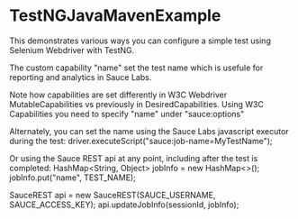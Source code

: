 # TestNGJavaMavenExample

This demonstrates various ways you can configure a simple test using Selenium Webdriver with TestNG.

The custom capability "name" set the test name which is usefule for reporting and analytics in Sauce Labs.

Note how capabilities are set differently in W3C Webdriver MutableCapabilities vs previously in DesiredCapabilities.
Using W3C Capabilities you need to specify "name" under "sauce:options"


Alternately, you can set the name using the Sauce Labs javascript executor during the test:
  driver.executeScript("sauce:job-name=MyTestName");  

Or using the Sauce REST api at any point, including after the test is completed:
  HashMap<String, Object> jobInfo = new HashMap<>();
  jobInfo.put("name", TEST_NAME);
  
  SauceREST api = new SauceREST(SAUCE_USERNAME, SAUCE_ACCESS_KEY);
  api.updateJobInfo(sessionId, jobInfo);
